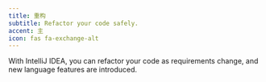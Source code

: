 ```yaml
---
title: 重构
subtitle: Refactor your code safely.
accent: 主
icon: fas fa-exchange-alt
---
```


With IntelliJ IDEA, you can refactor your code as requirements change, and new language features are introduced.
